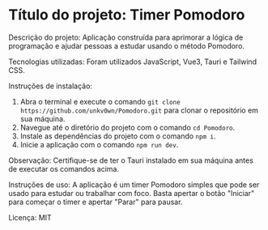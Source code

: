 # Título do projeto: Timer Pomodoro

Descrição do projeto: Aplicação construída para aprimorar a lógica de programação e ajudar pessoas a estudar usando o método Pomodoro.

Tecnologias utilizadas: Foram utilizados JavaScript, Vue3, Tauri e Tailwind CSS.

Instruções de instalação:
1. Abra o terminal e execute o comando `git clone https://github.com/unkv0wn/Pomodoro.git` para clonar o repositório em sua máquina.
2. Navegue até o diretório do projeto com o comando `cd Pomodoro`.
3. Instale as dependências do projeto com o comando `npm i`.
4. Inicie a aplicação com o comando `npm run dev`.

Observação: Certifique-se de ter o Tauri instalado em sua máquina antes de executar os comandos acima.

Instruções de uso: A aplicação é um timer Pomodoro simples que pode ser usado para estudar ou trabalhar com foco. Basta apertar o botão "Iniciar" para começar o timer e apertar "Parar" para pausar.

Licença: MIT
